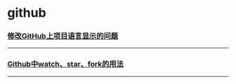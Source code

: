 github
======

### [修改GitHub上项目语言显示的问题](modify-project-language-showing-on-the-making-of-the-problem)

---

### [Github中watch、star、fork的用法](watch-star-fork)

---
